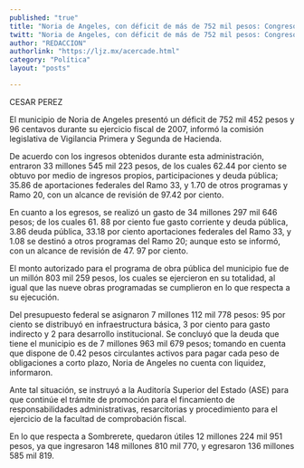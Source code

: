 ```yaml
---
published: "true"
title: "Noria de Angeles, con déficit de más de 752 mil pesos: Congreso"
twitt: "Noria de Angeles, con déficit de más de 752 mil pesos: Congreso"
author: "REDACCION"
authorlink: "https://ljz.mx/acercade.html"
category: "Política"
layout: "posts"

---
```



  CESAR PEREZ



  El municipio de Noria de Angeles presentó un déficit de 752 mil 452 pesos y 96 centavos durante su ejercicio fiscal de 2007, informó la comisión legislativa de Vigilancia Primera y Segunda de Hacienda.



  De acuerdo con los ingresos obtenidos durante esta administración, entraron 33 millones 545 mil 223 pesos, de los cuales 62.44 por ciento se obtuvo por medio de ingresos propios, participaciones y deuda pública; 35.86 de aportaciones federales del Ramo 33, y 1.70 de otros programas y Ramo 20, con un alcance de revisión de 97.42 por ciento.



  En cuanto a los egresos, se realizó un gasto de 34 millones 297 mil 646 pesos; de los cuales 61. 88 por ciento fue gasto corriente y deuda pública, 3.86 deuda pública, 33.18 por ciento aportaciones federales del Ramo 33, y 1.08 se destinó a otros programas del Ramo 20; aunque esto se informó, con un alcance de revisión de 47. 97 por ciento.



  El monto autorizado para el programa de obra pública del municipio fue de un millón 803 mil 259 pesos, los cuales se ejercieron en su totalidad, al igual que las nueve obras programadas se cumplieron en lo que respecta a su ejecución.



  Del presupuesto federal se asignaron 7 millones 112 mil 778 pesos: 95 por ciento se distribuyó en infraestructura básica, 3 por ciento para gasto indirecto y 2 para desarrollo institucional. Se concluyó que la deuda que tiene el municipio es de 7 millones 963 mil 679 pesos; tomando en cuenta que dispone de 0.42 pesos circulantes activos para pagar cada peso de obligaciones a corto plazo, Noria de Angeles no cuenta con liquidez, informaron.



  Ante tal situación, se instruyó a la Auditoría Superior del Estado (ASE) para que continúe el trámite de promoción para el fincamiento de responsabilidades administrativas, resarcitorias y procedimiento para el ejercicio de la facultad de comprobación fiscal.



  En lo que respecta a Sombrerete, quedaron útiles 12 millones 224 mil 951 pesos, ya que ingresaron 148 millones 810 mil 770, y egresaron 136 millones 585 mil 819.

